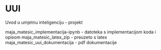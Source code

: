 # UUI
Uvod u umjetnu inteligenciju - projekt

maja_matesic_implementacija-ipynb - datoteka s implementacijom koda i opisom
maja_matesic_latex_zip - preuzeto s latex
maja_matesic_uui_dokumentacija - pdf dokumentacije 

